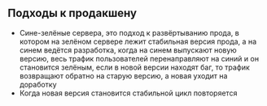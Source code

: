 ## Подходы к продакшену

- Сине-зелёные сервера, это подход к развёртыванию прода, в котором на зелёном сервере лежит стабильная версия прода, а на синем ведётся разработка, когда на синем выпускают новую версию, весь трафик пользователей перенаправляют на синий и он становится зелёным, если в новой версии находят баг, то трафик возвращают обратно на старую версию, а новая уходит на доработку
- Когда новая версия становится стабильной цикл повторяется